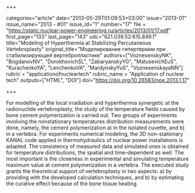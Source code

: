 +++

categories="article"
date="2013-05-29T01:09:53+03:00"
issue="2013-01"
issue_name="2013 - #01"
issue_id="1"
number="17"
file = "https://static.nuclear-power-engineering.ru/articles/2013/01/17.pdf"
first_page="133"
last_page="143"
udc="621.039.52:615.849.1"
title="Modeling of Hyperthermia at Stabilizing Percutaneous Vertebroplasty"
original_title="Моделирование гипертермии при стабилизирующей вертебропластике"
authors=["VoznesenskyNK", "BogdanovNV", "DorokhovichSL", "ZabaryanskyYG", "MatusevichEuS", "KurachenkoYA", "LevchenkoVA", "MardynskyYuS", "VoznesenskayaNN"]
rubric = "applicationofnucleartech"
rubric_name = "Application of nuclear tech"
outputs=["HTML", "DOI"]
doi="https://doi.org/10.26583/npe.2013.1.17"

+++

For modelling of the local irradiation and hyperthermia synergetic at the radionuclide vertebroplasty, the study of the temperature fields caused by bone cement polymerization is carried out. Two groups of experiments involving the nonstationary temperatures distribution measurements were done, namely, the cement polymerization a) in the isolated cuvette, and b) in a vertebra. For experiments numerical modeling, the 3D non–stationary KANAL code applied in thermohydraulics of nuclear power installations is adapted. The consistency of measured data and simulated ones is obtained for temperature distributions, the spatial and time–dependent as well. The most important is the closeness in experimental and simulating temperature maximum value at cement polymerization in a vertebra. The executed study grants the theoretical support of vertebroplasty in two aspects: a) by providing with the developed calculation techniques, and b) by estimating the curative effect because of the bone tissue heating.